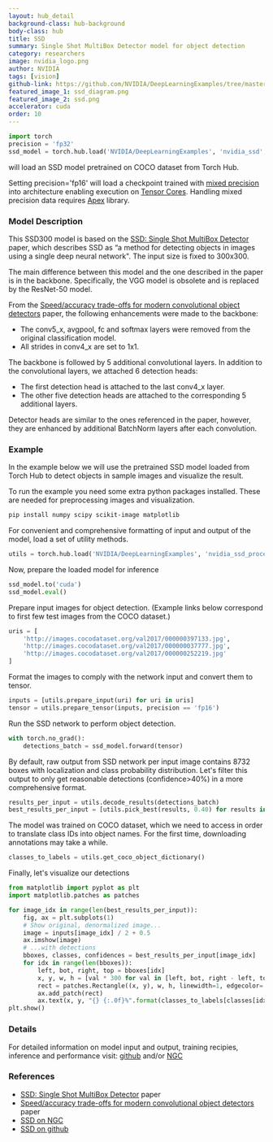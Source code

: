 ```yaml
---
layout: hub_detail
background-class: hub-background
body-class: hub
title: SSD
summary: Single Shot MultiBox Detector model for object detection
category: researchers
image: nvidia_logo.png
author: NVIDIA
tags: [vision]
github-link: https://github.com/NVIDIA/DeepLearningExamples/tree/master/PyTorch/Detection/SSD
featured_image_1: ssd_diagram.png
featured_image_2: ssd.png
accelerator: cuda
order: 10
---
```



```python
import torch 
precision = 'fp32'
ssd_model = torch.hub.load('NVIDIA/DeepLearningExamples', 'nvidia_ssd', model_math=precision)
```

will load an SSD model pretrained on COCO dataset from Torch Hub.

Setting precision='fp16' will load a checkpoint trained with [mixed precision](https://arxiv.org/abs/1710.03740) into architecture enabling execution on [Tensor Cores](https://developer.nvidia.com/tensor-cores).
Handling mixed precision data requires [Apex](https://github.com/NVIDIA/apex) library.



### Model Description

This SSD300 model is based on the
[SSD: Single Shot MultiBox Detector](https://arxiv.org/abs/1512.02325) paper, which
describes SSD as “a method for detecting objects in images using a single deep neural network".
The input size is fixed to 300x300.

The main difference between this model and the one described in the paper is in the backbone.
Specifically, the VGG model is obsolete and is replaced by the ResNet-50 model.

From the
[Speed/accuracy trade-offs for modern convolutional object detectors](https://arxiv.org/abs/1611.10012)
paper, the following enhancements were made to the backbone:
*   The conv5_x, avgpool, fc and softmax layers were removed from the original classification model.
*   All strides in conv4_x are set to 1x1. 

The backbone is followed by 5 additional convolutional layers.
In addition to the convolutional layers, we attached 6 detection heads:
*   The first detection head is attached to the last conv4_x layer.
*   The other five detection heads are attached to the corresponding 5 additional layers.

Detector heads are similar to the ones referenced in the paper, however,
they are enhanced by additional BatchNorm layers after each convolution.

### Example

In the example below we will use the pretrained SSD model loaded from Torch Hub to detect objects in sample images and visualize the result.

To run the example you need some extra python packages installed.
These are needed for preprocessing images and visualization.

```bash
pip install numpy scipy scikit-image matplotlib
```

For convenient and comprehensive formatting of input and output of the model, load a set of utility methods.
```python
utils = torch.hub.load('NVIDIA/DeepLearningExamples', 'nvidia_ssd_processing_utils')
```

Now, prepare the loaded model for inference
```python
ssd_model.to('cuda')
ssd_model.eval()
```


Prepare input images for object detection.
(Example links below correspond to first few test images from the COCO dataset.)
```python
uris = [
    'http://images.cocodataset.org/val2017/000000397133.jpg',
    'http://images.cocodataset.org/val2017/000000037777.jpg',
    'http://images.cocodataset.org/val2017/000000252219.jpg'
]
```
Format the images to comply with the network input and convert them to tensor.
```python
inputs = [utils.prepare_input(uri) for uri in uris]
tensor = utils.prepare_tensor(inputs, precision == 'fp16')
```


Run the SSD network to perform object detection.
```python
with torch.no_grad():
    detections_batch = ssd_model.forward(tensor)
```
By default, raw output from SSD network per input image contains
8732 boxes with localization and class probability distribution.
Let's filter this output to only get reasonable detections (confidence>40%) in a more comprehensive format.
```python
results_per_input = utils.decode_results(detections_batch)
best_results_per_input = [utils.pick_best(results, 0.40) for results in results_per_input]
```
The model was trained on COCO dataset, which we need to access in order to translate class IDs into object names.
For the first time, downloading annotations may take a while.
```python
classes_to_labels = utils.get_coco_object_dictionary()
```
Finally, let's visualize our detections
```python
from matplotlib import pyplot as plt
import matplotlib.patches as patches

for image_idx in range(len(best_results_per_input)):
    fig, ax = plt.subplots(1)
    # Show original, denormalized image...
    image = inputs[image_idx] / 2 + 0.5
    ax.imshow(image)
    # ...with detections
    bboxes, classes, confidences = best_results_per_input[image_idx]
    for idx in range(len(bboxes)):
        left, bot, right, top = bboxes[idx]
        x, y, w, h = [val * 300 for val in [left, bot, right - left, top - bot]]
        rect = patches.Rectangle((x, y), w, h, linewidth=1, edgecolor='r', facecolor='none')
        ax.add_patch(rect)
        ax.text(x, y, "{} {:.0f}%".format(classes_to_labels[classes[idx] - 1], confidences[idx]*100), bbox=dict(facecolor='white', alpha=0.5))
plt.show()
```


### Details
For detailed information on model input and output, 
training recipies, inference and performance visit: 
[github](https://github.com/NVIDIA/DeepLearningExamples/tree/master/PyTorch/Detection/SSD) 
and/or [NGC](https://ngc.nvidia.com/catalog/model-scripts/nvidia:ssd_for_pytorch)

### References

 - [SSD: Single Shot MultiBox Detector](https://arxiv.org/abs/1512.02325) paper
 - [Speed/accuracy trade-offs for modern convolutional object detectors](https://arxiv.org/abs/1611.10012) paper
 - [SSD on NGC](https://ngc.nvidia.com/catalog/model-scripts/nvidia:ssd_for_pytorch)
 - [SSD on github](https://github.com/NVIDIA/DeepLearningExamples/tree/master/PyTorch/Detection/SSD)
